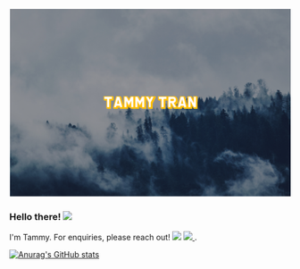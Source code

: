 [![Header](https://github.com/ohoktnt/ohoktnt/blob/main/githubprofile.png "Header")](https://ohoktnt.github.io/)

### Hello there! <img src="https://media.tenor.com/images/834bbe5a3c03f8bbaddf12e0f6efd736/tenor.gif" width="50px">
I'm Tammy.
For enquiries, please reach out! 
<a href="https://www.linkedin.com/in/tammy-tran-jrdev/"><img src="https://img.shields.io/badge/LinkedIn-0077B5?style=for-the-badge&logo=linkedin&logoColor=white"/></a>
<a href="mailto:tammy.n.tran@gmail.com"> <img src="https://img.shields.io/badge/Gmail-D14836?style=for-the-badge&logo=gmail&logoColor=white"/> </a>.

[![Anurag's GitHub stats](https://github-readme-stats.vercel.app/api?username=ohoktnt)](https://github.com/ohoktnt/github-readme-stats)

<!--
**ohoktnt/ohoktnt** is a ✨ _special_ ✨ repository because its `README.md` (this file) appears on your GitHub profile.

Here are some ideas to get you started:

- 🔭 I’m currently working on ...
- 🌱 I’m currently learning ...
- 👯 I’m looking to collaborate on ...
- 🤔 I’m looking for help with ...
- 💬 Ask me about ...
- 📫 How to reach me: ...
- 😄 Pronouns: ...
- ⚡ Fun fact: ...
-->
